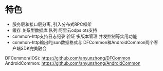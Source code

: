 # 特色

* 服务层和接口层分离, 引入分布式RPC框架
* 缓存 关系型数据库  队列 阿里云odps ots支持
* common-http支持日志纪录 验证 多版本管理 并发控制等实用功能
* common-http输出的json数据格式与 DFCommon和AndroidCommon两个客户端SDK完美融合

DFCommon(IOS): https://github.com/anyunzhong/DFCommon
AndroidCommon: https://github.com/anyunzhong/AndroidCommon







